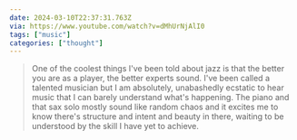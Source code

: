 ```yaml
---
date: 2024-03-10T22:37:31.763Z
via: https://www.youtube.com/watch?v=dMhUrNjAlI0
tags: ["music"]
categories: ["thought"]
---
```

> One of the coolest things I've been told about jazz is that the better you are as a player, the better experts sound. I've been called a talented musician but I am absolutely, unabashedly ecstatic to hear music that I can barely understand what's happening. The piano and that sax solo mostly sound like random chaos and it excites me to know there's structure and intent and beauty in there, waiting to be understood by the skill I have yet to achieve.
